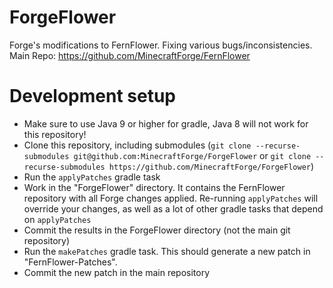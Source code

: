 # ForgeFlower
Forge's modifications to FernFlower. Fixing various bugs/inconsistencies. Main Repo: https://github.com/MinecraftForge/FernFlower

# Development setup
 - Make sure to use Java 9 or higher for gradle, Java 8 will not work for this repository!
 - Clone this repository, including submodules (`git clone --recurse-submodules git@github.com:MinecraftForge/ForgeFlower` or `git clone --recurse-submodules https://github.com/MinecraftForge/ForgeFlower`)
 - Run the `applyPatches` gradle task
 - Work in the "ForgeFlower" directory. It contains the FernFlower repository with all Forge changes applied. Re-running `applyPatches` will override your changes, as well as a lot of other gradle tasks that depend on `applyPatches`
 - Commit the results in the ForgeFlower directory (not the main git repository)
 - Run the `makePatches` gradle task. This should generate a new patch in "FernFlower-Patches".
 - Commit the new patch in the main repository